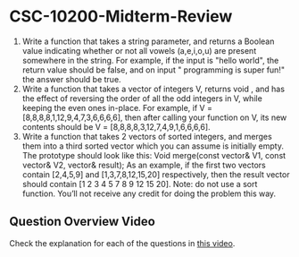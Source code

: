 # CSC-10200-Midterm-Review

1. Write a function that takes a string parameter, and returns a Boolean value indicating whether or not all vowels (a,e,i,o,u) are present somewhere in the string. For example, if the input is "hello world", the return value should be false, and on input " programming is super fun!" the answer should be true.
2. Write a function that takes a vector of integers V, returns void , and has the effect of reversing the order of all the odd integers in V, while keeping the even ones in-place. For example, if V = [8,8,8,8,1,12,9,4,7,3,6,6,6,6], then after calling your function on V, its new contents should be V = [8,8,8,8,3,12,7,4,9,1,6,6,6,6]. 
3. Write a function that takes 2 vectors of sorted integers, and merges them into a third sorted vector which you can assume is initially empty. The prototype should look like this:
Void merge(const vector<int>& V1, const vector<int>& V2, vector<int>& result);
As an example, if the first two vectors contain [2,4,5,9] and [1,3,7,8,12,15,20] respectively, then the result vector should contain [1 2 3 4 5 7 8 9 12 15 20]. Note: do not use a sort function. You’ll not receive any credit for doing the problem this way.

## Question Overview Video

Check the explanation for each of the questions in [this video](https://youtu.be/gAAMyfHq_88).
